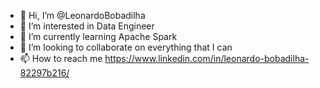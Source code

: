 - 👋 Hi, I’m @LeonardoBobadilha
- 👀 I’m interested in Data Engineer
- 🌱 I’m currently learning Apache Spark
- 💞️ I’m looking to collaborate on everything that I can
- 📫 How to reach me https://www.linkedin.com/in/leonardo-bobadilha-82297b216/

<!---
LeonardoBobadilha/LeonardoBobadilha is a ✨ special ✨ repository because its `README.md` (this file) appears on your GitHub profile.
You can click the Preview link to take a look at your changes.
--->
